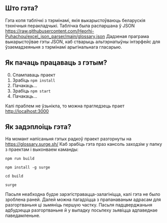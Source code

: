 ## Што гэта?

Гэта копя таблічкі з тэрмінамі, якія выкарыстоўваюць беларускія тэхнічныя перакладчыкі. Таблічка была распаршана ў JSON https://raw.githubusercontent.com/Heorhi-Puhachou/excel_json_parser/main/glossary.json
Дадзеная праграма выкарыстоўвае гэты JSON, каб стварыць альтэрнатыўны інтэрфейс для ўзаемадзеяньня з тэрмінамі
арыгінальнага гласарыю.

## Як пачаць працаваць з гэтым?

0) Спампаваць праект
1) Зрабіць `npm install`
2) Пачакаць...
3) Зрабіць  `npm start`
4) Пачакаць...

Калі праблем не ўзьнікла, то можна прагледзець прает
[http://localhost:3000](http://localhost:3000)

## Як задэплоіць гэта?

На момант напісаньня гэтых радкоў праект разгорнуты на https://glossary.surge.sh/
Каб зрабіць гэта праз кансоль заходзім у папку з праектам і выконваем каманды:

`npm run build`

`npm install -g surge`

`cd build`

`surge`

Пасьля неабходна будзе зарэгістравацца-залагініцца, калі гэта не было зроблена раней. Далей можна пагадзіцца з
прапанаваным адрасам для разгортваньня ці зьмяніць першую частку. Пасьля падцверджаньня адбудзецца разгортваньне й у
выпадку поcьпеху зьявіцца адпаведнае паведамленьне.